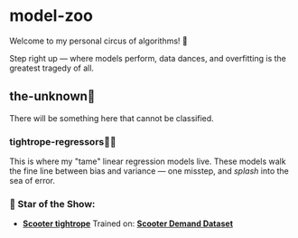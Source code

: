 # model-zoo
Welcome to my personal circus of algorithms! 🎪

Step right up — where models perform, data dances, and overfitting is the greatest tragedy of all.


## the-unknown🌌
There will be something here that cannot be classified.



### tightrope-regressors🤹‍♂️
This is where my "tame" linear regression models live.  These models walk the fine line between bias and variance — one misstep, and *splash* into the sea of error.


### 🌟 Star of the Show:
- **[Scooter tightrope](model-zoo/the-unknown🌌/tightrope-regressors🤹‍♂️/scooter_rental.ipynb)**
Trained on: **[Scooter Demand Dataset](data-den🕳️/day.csv)**




